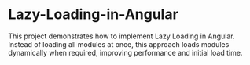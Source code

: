 # Lazy-Loading-in-Angular
This project demonstrates how to implement Lazy Loading in Angular. Instead of loading all modules at once, this approach loads modules dynamically when required, improving performance and initial load time.
